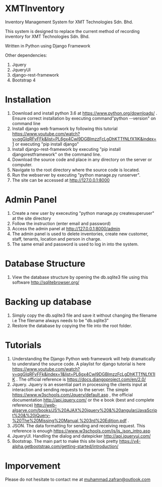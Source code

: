 # XMTInventory
Inventory Management System for XMT Technologies Sdn. Bhd.

This system is designed to replace the current method of recording inventory for XMT Technologies Sdn. Bhd.

Written in Python using Django Framework

Other dependencies:
1. Jquery
2. JqueryUI
3. django-rest-framework
4. Bootstrap 4

# Installation

1. Download and install python 3.6 at https://www.python.org/downloads/ . Ensure correct installation by executing command"python --version" on command line
2. Install django web framwork by following this tutorial https://www.youtube.com/watch?v=qgGIqRFvFFk&list=PL6gx4Cwl9DGBlmzzFcLgDhKTTfNLfX1IK&index=1 or executing "pip install django"
3. Install django-rest-framework by executing "pip install djangorestframework" on the command line.
4. Download the source code and place in any directory on the server or computer.
5. Navigate to the root directory where the source code is located.
6. Run the webserver by executing "python manage.py runserver".
7. The site can be accessed at http://127.0.0.1:8000

# Admin Panel

1. Create a new user by execeuting "python manage.py createsuperuser" at the site directory
2. Follow the instruction (enter email and password)
3. Access the admin panel at http://127.0.0.1:8000/admin
4. The admin panel is used to delete inventories, create new customer, staff, tenants, location and person in charge.
5. The same email and password is used to log in into the system.

# Database Structure
1. View the database structure by opening the db.sqlite3 file using this software http://sqlitebrowser.org/

# Backing up database

1. Simply copy the db.sqlite3 file and save it without changing the filename i.e The filename always needs to be "db.sqlite3"
2. Restore the database by copying the file into the root folder.

# Tutorials

1. Understanding the Django Python web framework will help dramatically to understand the source code. A playlist for django tutorial is here https://www.youtube.com/watch?v=qgGIqRFvFFk&index=1&list=PL6gx4Cwl9DGBlmzzFcLgDhKTTfNLfX1IK . The official reference is https://docs.djangoproject.com/en/2.0/
2. Jquery. Jquery is an essential part in processing the clients input at interaction and sending requests to the server. The simple https://www.w3schools.com/Jquery/default.asp , the official documentation http://api.jquery.com/ or the e book (best and complete reference) http://web-algarve.com/books/JS%20AJAX%20jquery%20&%20angular/JavaScript%20&%20jQuery-%20The%20Missing%20Manual,%203rd%20Edition.pdf .
3. JSON. The data formatting for sending and receiving request. This reference is enough https://www.w3schools.com/js/js_json_intro.asp
4. JqueryUI. Handling the dialog and datepicker http://api.jqueryui.com/
5. Bootstrap. The main part to make this site look pretty https://v4-alpha.getbootstrap.com/getting-started/introduction/

# Imporvement
Please do not hesitate to contact me at muhammad.zafran@outlook.com




